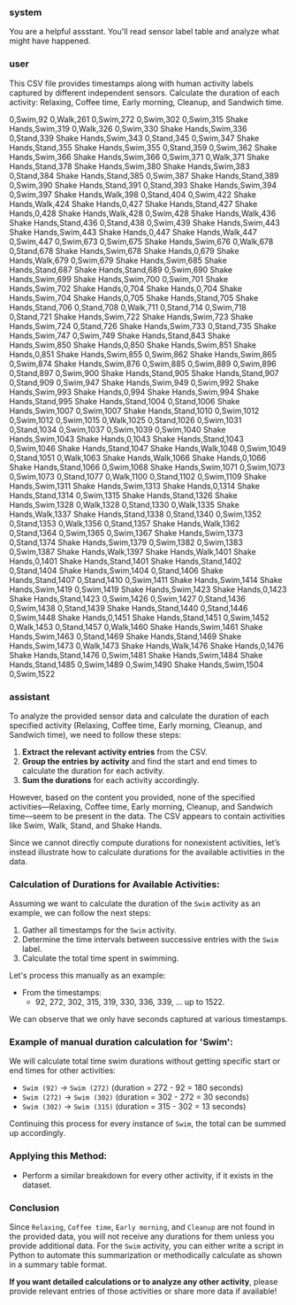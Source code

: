 ### system
You are a helpful assstant. You'll read sensor label table and analyze what might have happened.
### user

This CSV file provides timestamps along with human activity labels captured by different independent sensors.
Calculate the duration of each activity: Relaxing, Coffee time, Early morning, Cleanup, and Sandwich time.
    
0,Swim,92
0,Walk,261
0,Swim,272
0,Swim,302
0,Swim,315
Shake Hands,Swim,319
0,Walk,326
0,Swim,330
Shake Hands,Swim,336
0,Stand,339
Shake Hands,Swim,343
0,Stand,345
0,Swim,347
Shake Hands,Stand,355
Shake Hands,Swim,355
0,Stand,359
0,Swim,362
Shake Hands,Swim,366
Shake Hands,Swim,366
0,Swim,371
0,Walk,371
Shake Hands,Stand,378
Shake Hands,Swim,380
Shake Hands,Swim,383
0,Stand,384
Shake Hands,Stand,385
0,Swim,387
Shake Hands,Stand,389
0,Swim,390
Shake Hands,Stand,391
0,Stand,393
Shake Hands,Swim,394
0,Swim,397
Shake Hands,Walk,398
0,Stand,404
0,Swim,422
Shake Hands,Walk,424
Shake Hands,0,427
Shake Hands,Stand,427
Shake Hands,0,428
Shake Hands,Walk,428
0,Swim,428
Shake Hands,Walk,436
Shake Hands,Stand,436
0,Stand,438
0,Swim,439
Shake Hands,Swim,443
Shake Hands,Swim,443
Shake Hands,0,447
Shake Hands,Walk,447
0,Swim,447
0,Swim,673
0,Swim,675
Shake Hands,Swim,676
0,Walk,678
0,Stand,678
Shake Hands,Swim,678
Shake Hands,0,679
Shake Hands,Walk,679
0,Swim,679
Shake Hands,Swim,685
Shake Hands,Stand,687
Shake Hands,Stand,689
0,Swim,690
Shake Hands,Swim,699
Shake Hands,Swim,700
0,Swim,701
Shake Hands,Swim,702
Shake Hands,0,704
Shake Hands,0,704
Shake Hands,Swim,704
Shake Hands,0,705
Shake Hands,Stand,705
Shake Hands,Stand,706
0,Stand,708
0,Walk,711
0,Stand,714
0,Swim,718
0,Stand,721
Shake Hands,Swim,722
Shake Hands,Swim,723
Shake Hands,Swim,724
0,Stand,726
Shake Hands,Swim,733
0,Stand,735
Shake Hands,Swim,747
0,Swim,749
Shake Hands,Stand,843
Shake Hands,Swim,850
Shake Hands,0,850
Shake Hands,Swim,851
Shake Hands,0,851
Shake Hands,Swim,855
0,Swim,862
Shake Hands,Swim,865
0,Swim,874
Shake Hands,Swim,876
0,Swim,885
0,Swim,889
0,Swim,896
0,Stand,897
0,Swim,900
Shake Hands,Stand,905
Shake Hands,Stand,907
0,Stand,909
0,Swim,947
Shake Hands,Swim,949
0,Swim,992
Shake Hands,Swim,993
Shake Hands,0,994
Shake Hands,Swim,994
Shake Hands,Stand,995
Shake Hands,Stand,1004
0,Stand,1006
Shake Hands,Swim,1007
0,Swim,1007
Shake Hands,Stand,1010
0,Swim,1012
0,Swim,1012
0,Swim,1015
0,Walk,1025
0,Stand,1026
0,Swim,1031
0,Stand,1034
0,Swim,1037
0,Swim,1039
0,Swim,1040
Shake Hands,Swim,1043
Shake Hands,0,1043
Shake Hands,Stand,1043
0,Swim,1046
Shake Hands,Stand,1047
Shake Hands,Walk,1048
0,Swim,1049
0,Stand,1051
0,Walk,1063
Shake Hands,Walk,1066
Shake Hands,0,1066
Shake Hands,Stand,1066
0,Swim,1068
Shake Hands,Swim,1071
0,Swim,1073
0,Swim,1073
0,Stand,1077
0,Walk,1100
0,Stand,1102
0,Swim,1109
Shake Hands,Swim,1311
Shake Hands,Swim,1313
Shake Hands,0,1314
Shake Hands,Stand,1314
0,Swim,1315
Shake Hands,Stand,1326
Shake Hands,Swim,1328
0,Walk,1328
0,Stand,1330
0,Walk,1335
Shake Hands,Walk,1337
Shake Hands,Stand,1338
0,Stand,1340
0,Swim,1352
0,Stand,1353
0,Walk,1356
0,Stand,1357
Shake Hands,Walk,1362
0,Stand,1364
0,Swim,1365
0,Swim,1367
Shake Hands,Swim,1373
0,Stand,1374
Shake Hands,Swim,1379
0,Swim,1382
0,Swim,1383
0,Swim,1387
Shake Hands,Walk,1397
Shake Hands,Walk,1401
Shake Hands,0,1401
Shake Hands,Stand,1401
Shake Hands,Stand,1402
0,Stand,1404
Shake Hands,Swim,1404
0,Stand,1406
Shake Hands,Stand,1407
0,Stand,1410
0,Swim,1411
Shake Hands,Swim,1414
Shake Hands,Swim,1419
0,Swim,1419
Shake Hands,Swim,1423
Shake Hands,0,1423
Shake Hands,Stand,1423
0,Swim,1426
0,Swim,1427
0,Stand,1436
0,Swim,1438
0,Stand,1439
Shake Hands,Stand,1440
0,Stand,1446
0,Swim,1448
Shake Hands,0,1451
Shake Hands,Stand,1451
0,Swim,1452
0,Walk,1453
0,Stand,1457
0,Walk,1460
Shake Hands,Swim,1461
Shake Hands,Swim,1463
0,Stand,1469
Shake Hands,Stand,1469
Shake Hands,Swim,1473
0,Walk,1473
Shake Hands,Walk,1476
Shake Hands,0,1476
Shake Hands,Stand,1476
0,Swim,1481
Shake Hands,Swim,1484
Shake Hands,Stand,1485
0,Swim,1489
0,Swim,1490
Shake Hands,Swim,1504
0,Swim,1522

### assistant
To analyze the provided sensor data and calculate the duration of each specified activity (Relaxing, Coffee time, Early morning, Cleanup, and Sandwich time), we need to follow these steps:

1. **Extract the relevant activity entries** from the CSV.
2. **Group the entries by activity** and find the start and end times to calculate the duration for each activity.
3. **Sum the durations** for each activity accordingly.

However, based on the content you provided, none of the specified activities—Relaxing, Coffee time, Early morning, Cleanup, and Sandwich time—seem to be present in the data. The CSV appears to contain activities like Swim, Walk, Stand, and Shake Hands.

Since we cannot directly compute durations for nonexistent activities, let’s instead illustrate how to calculate durations for the available activities in the data. 

### Calculation of Durations for Available Activities:

Assuming we want to calculate the duration of the `Swim` activity as an example, we can follow the next steps:

1. Gather all timestamps for the `Swim` activity.
2. Determine the time intervals between successive entries with the `Swim` label.
3. Calculate the total time spent in swimming.

Let's process this manually as an example:

- From the timestamps:
  - 92, 272, 302, 315, 319, 330, 336, 339, ... up to 1522.

We can observe that we only have seconds captured at various timestamps.

### Example of manual duration calculation for 'Swim':
We will calculate total time swim durations without getting specific start or end times for other activities:

- `Swim (92)` → `Swim (272)` (duration = 272 - 92 = 180 seconds)
- `Swim (272)` → `Swim (302)` (duration = 302 - 272 = 30 seconds)
- `Swim (302)` → `Swim (315)` (duration = 315 - 302 = 13 seconds)
 
Continuing this process for every instance of `Swim`, the total can be summed up accordingly.

### Applying this Method:
- Perform a similar breakdown for every other activity, if it exists in the dataset.

### Conclusion
Since `Relaxing`, `Coffee time`, `Early morning`, and `Cleanup` are not found in the provided data, you will not receive any durations for them unless you provide additional data. For the `Swim` activity, you can either write a script in Python to automate this summarization or methodically calculate as shown in a summary table format. 

**If you want detailed calculations or to analyze any other activity**, please provide relevant entries of those activities or share more data if available!
